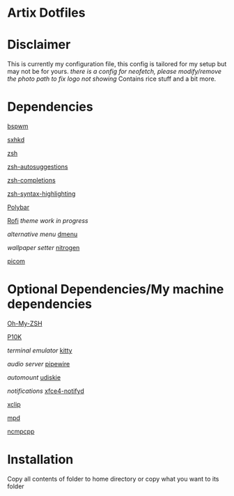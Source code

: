 # Artix Dotfiles

# Disclaimer
This is currently my configuration file, this config is tailored for my setup but may not be for yours.
*there is a config for neofetch, please modify/remove the photo path to fix logo not showing*
Contains rice stuff and a bit more.

# Dependencies
[bspwm](https://archlinux.org/packages/community/x86_64/bspwm/)

[sxhkd](https://archlinux.org/packages/community/x86_64/sxhkd/)

[zsh](https://archlinux.org/packages/extra/x86_64/zsh/)

[zsh-autosuggestions](https://archlinux.org/packages/extra/x86_64/zsh/)

[zsh-completions](https://archlinux.org/packages/community/any/zsh-completions/)

[zsh-syntax-highlighting](https://archlinux.org/packages/community/any/zsh-syntax-highlighting/)

[Polybar](https://aur.archlinux.org/packages/polybar/)

[Rofi](https://archlinux.org/packages/community/x86_64/rofi/) *theme work in progress*

*alternative menu* [dmenu](https://tools.suckless.org/dmenu/)

*wallpaper setter* [nitrogen](https://archlinux.org/packages/extra/x86_64/nitrogen/)

[picom](https://aur.archlinux.org/packages/picom-ibhagwan-git)

# Optional Dependencies/My machine dependencies

[Oh-My-ZSH](https://ohmyz.sh/)

[P10K](https://github.com/romkatv/powerlevel10k)

*terminal emulator* [kitty](https://archlinux.org/packages/community/x86_64/kitty/)

*audio server* [pipewire](https://archlinux.org/packages/extra/x86_64/pipewire/)

*automount* [udiskie](https://archlinux.org/packages/community/any/udiskie/)

*notifications* [xfce4-notifyd](https://archlinux.org/packages/extra/x86_64/xfce4-notifyd/)

[xclip](https://archlinux.org/packages/extra/x86_64/xclip/)

[mpd](https://archlinux.org/packages/extra/x86_64/mpd/)

[ncmpcpp](https://archlinux.org/packages/community/x86_64/ncmpcpp/)

# Installation

Copy all contents of folder to home directory or copy what you want to its folder

